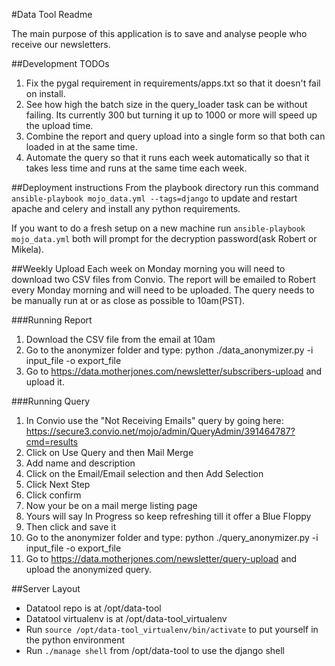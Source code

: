 #Data Tool Readme

The main purpose of this application is to save and analyse people who receive our newsletters.

##Development TODOs
1. Fix the pygal requirement in requirements/apps.txt so that it doesn't fail on install.
2. See how high the batch size in the query_loader task can be without failing.  Its currently 300 but turning it up to 1000 or more will speed up the upload time.
3. Combine the report and query upload into a single form so that both can loaded in at the same time.
4. Automate the query so that it runs each week automatically so that it takes less time and runs at the same time each week.

##Deployment instructions
From the playbook directory run this command `ansible-playbook mojo_data.yml --tags=django` to update and restart apache and celery and install any python requirements.

If you want to do a fresh setup on a new machine run `ansible-playbook mojo_data.yml` both will prompt for the decryption password(ask Robert or Mikela).

##Weekly Upload
Each week on Monday morning you will need to download two CSV files from Convio.  The report will be emailed to Robert every Monday morning and will need to be uploaded.  The query needs to be manually run at or as close as possible to 10am(PST).

###Running Report
1. Download the CSV file from the email at 10am
2. Go to the anonymizer folder and type: python ./data_anonymizer.py -i input_file -o export_file
3. Go to https://data.motherjones.com/newsletter/subscribers-upload and upload it.

###Running Query
1. In Convio use the "Not Receiving Emails" query by going here: https://secure3.convio.net/mojo/admin/QueryAdmin/391464787?cmd=results
2. Click on Use Query and then Mail Merge
3. Add name and description
4. Click on the Email/Email selection and then Add Selection
5. Click Next Step
6. Click confirm
10. Now your be on a mail merge listing page
11. Yours will say In Progress so keep refreshing till it offer a Blue Floppy
12. Then click and save it
13. Go to the anonymizer folder and type: python ./query_anonymizer.py -i input_file -o export_file
14. Go to https://data.motherjones.com/newsletter/query-upload and upload the anonymized query.

##Server Layout
* Datatool repo is at /opt/data-tool
* Datatool virtualenv is at /opt/data-tool_virtualenv
* Run `source /opt/data-tool_virtualenv/bin/activate` to put yourself in the python environment
* Run `./manage shell` from /opt/data-tool to use the django shell
